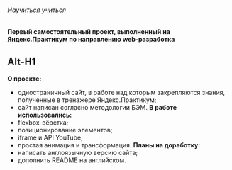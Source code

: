 ###### Научиться учиться
#### Первый самостоятельный проект, выполненный на Яндекс.Практикум по направлению web-разработка
Alt-H1
------
**О проекте:**
* одностраничный сайт, в работе над которым закрепляются знания, полученные в тренажере Яндекс.Практикум;
* сайт написан согласно методологии БЭМ.
**В работе использовались:**
* flexbox-вёрстка;
* позиционирование элементов;
* iframe и API YouTube;
* простая анимация и трансформация.
**Планы на доработку:**
* написать англоязычную версию сайта;
* дополнить README на английском.



